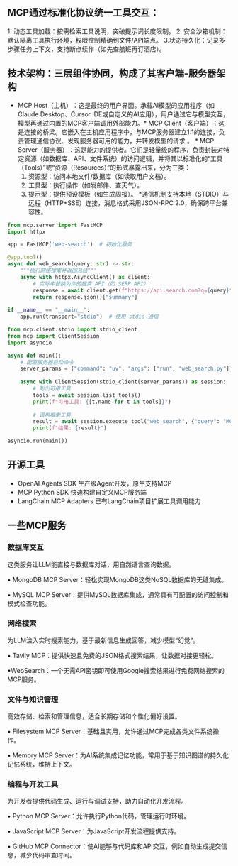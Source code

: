 ## MCP通过​​标准化协议​​统一工具交互：
​​1. 动态工具加载​​：按需检索工具说明，突破提示词长度限制。
​​2. 安全沙箱机制​​：默认隔离工具执行环境，权限控制精确到文件/API端点。
​3. ​状态持久化​​：记录多步骤任务上下文，支持断点续作（如先查航班再订酒店）。​
## 技术架构：三层组件协同，构成了其客户端-服务器架构
* ​MCP Host​（主机）​：这是最终的用户界面。承载AI模型的应用程序（如Claude Desktop、Cursor IDE或自定义的AI应用），用户通过它与模型交互，模型再通过内置的MCP客户端调用外部能力。
​​* MCP Client​（客户端）​：这是连接的桥梁。它嵌入在主机应用程序中，与MCP服务器建立1:1的连接，负责管理通信协议、发现服务器可用的能力，并转发模型的请求
。
​​* MCP Server​（服务器）​：这是能力的提供者。它们是轻量级的程序，负责封装对特定资源（如数据库、API、文件系统）的访问逻辑，并将其以标准化的“工具（Tools）”或“资源（Resources）”的形式暴露出来，分为三类：
    1. 资源型​​：访问本地文件/数据库（如读取用户文档）。
    2. 工具型​​：执行操作（如发邮件、查天气）。
    3. 提示型​​：提供预设模板（如生成周报）。
​* ​通信机制​​支持本地（STDIO）与远程（HTTP+SSE）连接，消息格式采用JSON-RPC 2.0，确保跨平台兼容性。

```py
from mcp.server import FastMCP
import httpx

app = FastMCP('web-search')  # 初始化服务

@app.tool()
async def web_search(query: str) -> str:
    """执行网络搜索并返回总结"""
    async with httpx.AsyncClient() as client:
        # 实际中替换为你的搜索 API（如 SERP API）
        response = await client.get(f"https://api.search.com?q={query}")
        return response.json()["summary"]
    
if __name__ == "__main__":
    app.run(transport="stdio")  # 使用 stdio 通信
```

```py
from mcp.client.stdio import stdio_client
from mcp import ClientSession
import asyncio

async def main():
    # 配置服务器启动命令
    server_params = {"command": "uv", "args": ["run", "web_search.py"]}
    
    async with ClientSession(stdio_client(server_params)) as session:
        # 列出可用工具
        tools = await session.list_tools()
        print(f"可用工具: {[t.name for t in tools]}")
        
        # 调用搜索工具
        result = await session.execute_tool("web_search", {"query": "MCP 协议是什么？"})
        print(f"结果: {result}")

asyncio.run(main())
```
## 开源工具
* OpenAI Agents SDK	生产级Agent开发，原生支持MCP
* MCP Python SDK	快速构建自定义MCP服务端
* LangChain MCP Adapters	已有LangChain项目扩展工具调用能力

## 一些MCP服务

### 数据库交互
这类服务让LLM能直接与数据库对话，用自然语言查询数据。

• ​​MongoDB MCP Server​​：轻松实现MongoDB这类NoSQL数据库的无缝集成。

• ​​MySQL MCP Server​​：提供MySQL数据库集成，通常具有可配置的访问控制和模式检查功能。

### 网络搜索
为LLM注入实时搜索能力，基于最新信息生成回答，减少模型“幻觉”。

• ​​Tavily MCP​​：提供快速且免费的JSON格式搜索结果，让数据对接更轻松。

• ​​WebSearch​​：一个无需API密钥即可使用Google搜索结果进行免费网络搜索的MCP服务。

### 文件与知识管理
高效存储、检索和管理信息，适合长期存储和个性化偏好设置。

• ​​Filesystem MCP Server​​：基础且实用，允许通过MCP完成各类文件系统操作。

• ​​Memory MCP Server​​：为AI系统集成记忆功能，常用于基于知识图谱的持久化记忆系统，维持上下文。

### 编程与开发工具
为开发者提供代码生成、运行与调试支持，助力自动化开发流程。

• ​​Python MCP Server​​：允许执行Python代码，管理运行时环境。

• ​​JavaScript MCP Server​​：为JavaScript开发流程提供支持。

• ​​GitHub MCP Connector​​：使AI能够与代码库和API交互，例如自动生成提交信息，减少代码审查时间。

